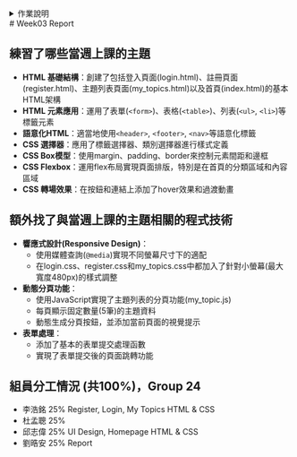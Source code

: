 <details>
<summary>作業說明</summary>

# 作業說明

## 實作演練
各組自行訂定主題進行實作演練 (可中途更改題目，只要合理就行)
- 練習當週上課的主題 20%
- 額外找的與當週上課的主題相關的程式技術 15%
- 將這些技術合併到實作演練的主題的合理性 15%

將諸多元件與技術放在一起顯得相當牽強，但在一定得用到的前提下，構思如何合理安排在同一網站中相當具有挑戰性。

## 作業繳交方式：

1. 在GitHub中建立一個Repository以你們的組別命名，如： Team03 。如：Web程式設計與應用 - 第三組 (中文Repo名稱無法使用)
2. 在GitHub中放一個HW_Report資料夾
3. 裡面放每一週的作業檔之外，還要放這一周做了什麼的Report，請依週次命名如：Week03.md

## 內容分三段
1. 練習了哪些當週上課的主題
2. 額外找了與當週上課的主題相關的程式技術
3. 組員分工情況 (共100%)，並清楚的標示你們是哪一組 (組別)
    - 王小明 25% html設計
    - 李小華 25% css設計
    - 王小美 15% 不知道
    - 吳名式 35% html+CSS救火

內容包含當周做的內容，以上講的當週上課的主題及額外找了與當週上課的主題相關的程式技術都必須實做在專案之中並commit進去。

每週上傳該周最後一次commit的網址，ex: https://github.com/shiunyi71/Web_APP_HW/commit/643101979cd8b6304310b75f85e0f8c8ef9c6b2f

※請加老師及助教的帳號進Collaborator: shiunyi71@gmail.com, annie8528@gmail.com
</details>
# Week03 Report

## 練習了哪些當週上課的主題
- **HTML 基礎結構**：創建了包括登入頁面(login.html)、註冊頁面(register.html)、主題列表頁面(my_topics.html)以及首頁(index.html)的基本HTML架構
- **HTML 元素應用**：運用了表單(`<form>`)、表格(`<table>`)、列表(`<ul>`, `<li>`)等標籤元素
- **語意化HTML**：適當地使用`<header>`, `<footer>`, `<nav>`等語意化標籤
- **CSS 選擇器**：應用了標籤選擇器、類別選擇器進行樣式定義
- **CSS Box模型**：使用margin、padding、border來控制元素間距和邊框
- **CSS Flexbox**：運用flex布局實現頁面排版，特別是在首頁的分類區域和內容區域
- **CSS 轉場效果**：在按鈕和連結上添加了hover效果和過渡動畫

## 額外找了與當週上課的主題相關的程式技術
- **響應式設計(Responsive Design)**：
    - 使用媒體查詢(`@media`)實現不同螢幕尺寸下的適配
    - 在login.css、register.css和my_topics.css中都加入了針對小螢幕(最大寬度480px)的樣式調整
- **動態分頁功能**：
    - 使用JavaScript實現了主題列表的分頁功能(my_topic.js)
    - 每頁顯示固定數量(5筆)的主題資料
    - 動態生成分頁按鈕，並添加當前頁面的視覺提示
- **表單處理**：
    - 添加了基本的表單提交處理函數
    - 實現了表單提交後的頁面跳轉功能

## 組員分工情況 (共100%)，Group 24
- 李浩銘 25% Register, Login, My Topics HTML & CSS
- 杜孟聰 25%
- 邱志偉 25% UI Design, Homepage HTML & CSS
- 劉晧安 25% Report
